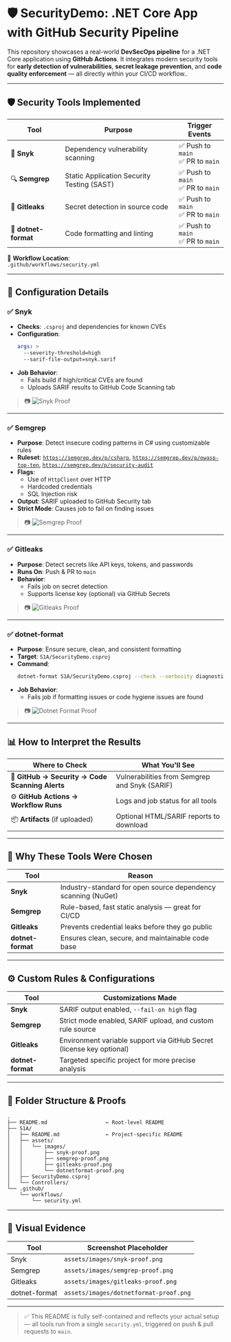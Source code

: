 # 🛡️ SecurityDemo: .NET Core App with GitHub Security Pipeline

This repository showcases a real-world **DevSecOps pipeline** for a .NET Core application using **GitHub Actions**. It integrates modern security tools for **early detection of vulnerabilities**, **secret leakage prevention**, and **code quality enforcement** — all directly within your CI/CD workflow..

---

## 🛡️ Security Tools Implemented

| Tool             | Purpose                               | Trigger Events              |
|------------------|----------------------------------------|-----------------------------|
| 🧪 **Snyk**         | Dependency vulnerability scanning      | ✅ Push to `main`<br>✅ PR to `main` |
| 🔍 **Semgrep**      | Static Application Security Testing (SAST) | ✅ Push to `main`<br>✅ PR to `main` |
| 🔐 **Gitleaks**     | Secret detection in source code        | ✅ Push to `main`<br>✅ PR to `main` |
| 🧹 **dotnet-format**| Code formatting and linting            | ✅ Push to `main`<br>✅ PR to `main` |

📂 **Workflow Location**:  
`.github/workflows/security.yml`

---

## 🔧 Configuration Details

### ✅ **Snyk**

- **Checks**: `.csproj` and dependencies for known CVEs
- **Configuration**:
  ```yaml
  args: >
    --severity-threshold=high
    --sarif-file-output=snyk.sarif
  ```
- **Job Behavior**:
  - Fails build if high/critical CVEs are found
  - Uploads SARIF results to GitHub Code Scanning tab

> 📷 ![Snyk Proof](S1A/assets/images/snyk-proof.png)

---

### ✅ **Semgrep**

- **Purpose**: Detect insecure coding patterns in C# using customizable rules
- **Ruleset**: [`https://semgrep.dev/p/csharp`](https://semgrep.dev/p/csharp), [`https://semgrep.dev/p/owasp-top-ten`](https://semgrep.dev/p/owasp-top-ten), [`https://semgrep.dev/p/security-audit`](https://semgrep.dev/p/security-audit)
- **Flags**:
  - Use of `HttpClient` over HTTP
  - Hardcoded credentials
  - SQL Injection risk
- **Output**: SARIF uploaded to GitHub Security tab
- **Strict Mode**: Causes job to fail on finding issues

> 📷 ![Semgrep Proof](S1A/assets/images/semgrep-proof.png)

---

### ✅ **Gitleaks**

- **Purpose**: Detect secrets like API keys, tokens, and passwords
- **Runs On**: Push & PR to `main`
- **Behavior**:
  - Fails job on secret detection
  - Supports license key (optional) via GitHub Secrets

> 📷 ![Gitleaks Proof](S1A/assets/images/gitleaks-proof.png)

---

### ✅ **dotnet-format**

- **Purpose**: Ensure secure, clean, and consistent formatting
- **Target**: `S1A/SecurityDemo.csproj`
- **Command**:
  ```bash
  dotnet-format S1A/SecurityDemo.csproj --check --verbosity diagnostic
  ```
- **Job Behavior**:
  - Fails job if formatting issues or code hygiene issues are found

> 📷 ![Dotnet Format Proof](S1A/assets/images/dotnetformat-proof.png)

---

## 📊 How to Interpret the Results

| Where to Check                               | What You'll See                                |
|----------------------------------------------|-------------------------------------------------|
| 🔐 **GitHub → Security → Code Scanning Alerts** | Vulnerabilities from Semgrep and Snyk (SARIF)   |
| ⚙️ **GitHub Actions → Workflow Runs**           | Logs and job status for all tools               |
| 📦 **Artifacts** (if uploaded)                 | Optional HTML/SARIF reports to download         |

---

## 🧠 Why These Tools Were Chosen

| Tool           | Reason                                                                 |
|----------------|------------------------------------------------------------------------|
| **Snyk**       | Industry-standard for open source dependency scanning (NuGet)          |
| **Semgrep**    | Rule-based, fast static analysis — great for CI/CD                     |
| **Gitleaks**   | Prevents credential leaks before they go public                        |
| **dotnet-format** | Ensures clean, secure, and maintainable code base                    |

---

## ⚙️ Custom Rules & Configurations

| Tool           | Customizations Made                                                   |
|----------------|------------------------------------------------------------------------|
| **Snyk**       | SARIF output enabled, `--fail-on high` flag                           |
| **Semgrep**    | Strict mode enabled, SARIF upload, and custom rule source             |
| **Gitleaks**   | Environment variable support via GitHub Secret (license key optional) |
| **dotnet-format** | Targeted specific project for more precise analysis                   |

---

## 📁 Folder Structure & Proofs

```
.
├── README.md                   ← Root-level README
├── S1A/
│   ├── README.md               ← Project-specific README
│   ├── assets/
│   │   └── images/
│   │       ├── snyk-proof.png
│   │       ├── semgrep-proof.png
│   │       ├── gitleaks-proof.png
│   │       └── dotnetformat-proof.png
│   ├── SecurityDemo.csproj
│   └── Controllers/
└── .github/
    └── workflows/
        └── security.yml

```

---

## 📸 Visual Evidence

| Tool         | Screenshot Placeholder                                  |
|--------------|----------------------------------------------------------|
| Snyk         | `assets/images/snyk-proof.png`                          |
| Semgrep      | `assets/images/semgrep-proof.png`                       |
| Gitleaks     | `assets/images/gitleaks-proof.png`                      |
| dotnet-format| `assets/images/dotnetformat-proof.png`                  |

---

> ✅ This README is fully self-contained and reflects your actual setup — all tools run from a single `security.yml`, triggered on push & pull requests to `main`.